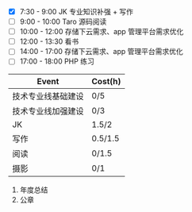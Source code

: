 - [x] 7:30 - 9:00 JK 专业知识补强 + 写作
- [ ] 9:00 - 10:00 Taro 源码阅读
- [ ] 10:00 - 12:00 存储下云需求、app 管理平台需求优化
- [ ] 12:00 - 13:30 看书
- [ ] 14:00 - 17:00 存储下云需求、app 管理平台需求优化
- [ ] 17:00 - 18:00 PHP 练习

| Event              | Cost(h) |
| ------------------ | ------- |
| 技术专业线基础建设 | 0/5     |
| 技术专业线加强建设 | 0/3     |
| JK                 | 1.5/2   |
| 写作               | 0.5/1.5 |
| 阅读               | 0/1.5   |
| 摄影               | 0/1     |

1. 年度总结
2. 公章

